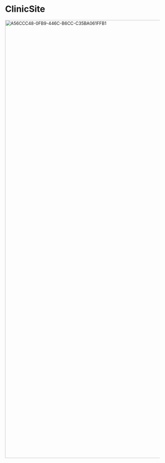 # ClinicSite
<img width="1426" alt="A56CCC48-0FB9-446C-B6CC-C35BA061FFB1" src="https://user-images.githubusercontent.com/90984182/149503350-ee378f06-e408-47d1-bc37-ef771d83addc.png">
